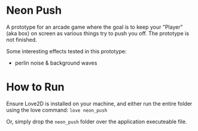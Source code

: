 # Neon Push
A prototype for an arcade game where the goal is to keep your "Player" (aka box)
on screen as various things try to push you off. The prototype is not finished.

Some interesting effects tested in this prototype:
- perlin noise & background waves

# How to Run
Ensure Love2D is installed on your machine, and either run the entire folder
using the love command:
`love neon_push`

Or, simply drop the `neon_push` folder over the application executeable file.
